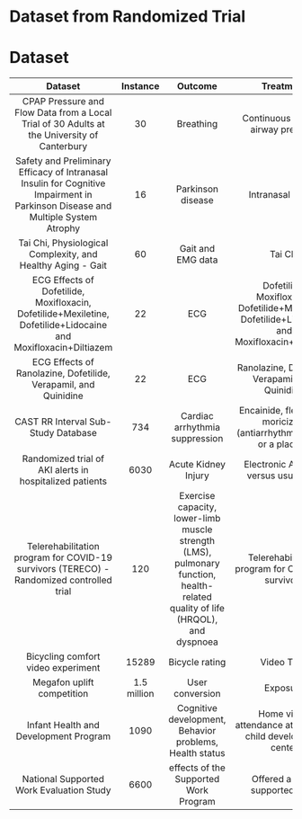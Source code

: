 # Dataset from Randomized Trial
# Dataset
|                                                             Dataset                                                             |   Instance  |                                                            Outcome                                                            |                                             Treatment                                            |                                  Link                                  |
|:-------------------------------------------------------------------------------------------------------------------------------:|:-----------:|:-----------------------------------------------------------------------------------------------------------------------------:|:------------------------------------------------------------------------------------------------:|:----------------------------------------------------------------------:|
|                   CPAP Pressure and Flow Data from a Local Trial of 30 Adults at the University of Canterbury                   |      30     |                                                           Breathing                                                           |                                Continuous positive airway pressure                               |        https://physionet.org/content/cpap-data-canterbury/1.0.1/       |
| Safety and Preliminary Efficacy of Intranasal Insulin for Cognitive Impairment in Parkinson Disease and Multiple System Atrophy |      16     |                                                       Parkinson disease                                                       |                                        Intranasal insulin                                        |               https://physionet.org/content/inipdmsa/1.0/              |
|                                   Tai Chi, Physiological Complexity, and Healthy Aging - Gait                                   |      60     |                                                       Gait and EMG data                                                       |                                              Tai Chi                                             |              https://physionet.org/content/taichidb/1.0.2/             |
|         ECG Effects of Dofetilide, Moxifloxacin, Dofetilide+Mexiletine, Dofetilide+Lidocaine and Moxifloxacin+Diltiazem         |      22     |                                                              ECG                                                              | Dofetilide, Moxifloxacin, Dofetilide+Mexiletine, Dofetilide+Lidocaine and Moxifloxacin+Diltiazem |              https://physionet.org/content/ecgdmmld/1.0.0/             |
|                                 ECG Effects of Ranolazine, Dofetilide, Verapamil, and Quinidine                                 |      22     |                                                              ECG                                                              |                         Ranolazine, Dofetilide, Verapamil, and Quinidine                         |              https://physionet.org/content/ecgrdvq/1.0.0/              |
|                                               CAST RR Interval Sub-Study Database                                               |     734     |                                                 Cardiac arrhythmia suppression                                                |               Encainide, flecainide, moricizine (antiarrhythmic drugs) or a placebo              |               https://physionet.org/content/crisdb/1.0.0/              |
|                                     Randomized trial of AKI alerts in hospitalized patients                                     |     6030    |                                                      Acute Kidney Injury                                                      |                              Electronic AKI alert versus usual care                              |    https://datadryad.org/stash/dataset/doi:10.5061%2Fdryad.4f4qrfj95   |
|                     Telerehabilitation program for COVID-19 survivors (TERECO) - Randomized controlled trial                    |     120     | Exercise capacity, lower-limb muscle strength (LMS), pulmonary function, health-related quality of life (HRQOL), and dyspnoea |                         Telerehabilitation program for COVID-19 survivors                        |    https://datadryad.org/stash/dataset/doi:10.5061%2Fdryad.59zw3r27n   |
|                                                Bicycling comfort video experiment                                               |    15289    |                                                         Bicycle rating                                                        |                                            Video Type                                            |        https://datadryad.org/stash/dataset/doi:10.25338%2FB8KG77       |
|                                                    Megafon uplift competition                                                   | 1.5 million |                                                        User conversion                                                        |                                          Exposure                                           | https://ods.ai/tracks/df21-megafon/competitions/megafon-df21-comp/data |
|                                                    Infant Health and Development Program                                                   | 1090 |                                                        Cognitive development, Behavior problems, Health status                                                       |                                          Home visits, attendance at a special child development center                                           | https://www.icpsr.umich.edu/web/HMCA/studies/9795 |
|                                                    National Supported Work Evaluation Study                                                   | 6600 |                                                        effects of the Supported Work Program                                                       |                                          Offered a job in supported work                                           | https://www.icpsr.umich.edu/web/ICPSR/studies/7865 |
